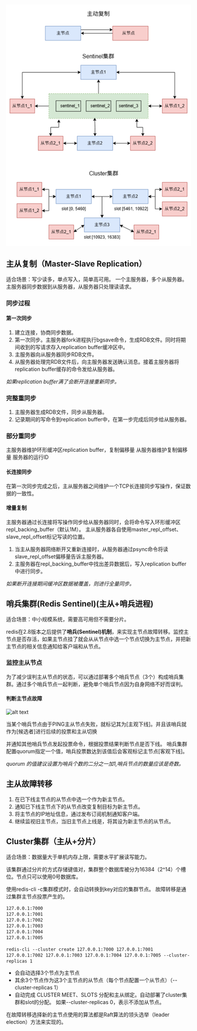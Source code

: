 ![alt text](https://github.com/BigbangBang/learningNotes/blob/main/picture/redis/redis%E9%9B%86%E7%BE%A4.png)

## 主从复制（Master-Slave Replication）
适合场景：写少读多，单点写入，简单高可用。
一个主服务器，多个从服务器。主服务器同步数据到从服务器，从服务器只处理读请求。

### 同步过程
#### 第一次同步
1. 建立连接，协商同步数据。
2. 第一次同步。主服务器fork进程执行bgsave命令，生成RDB文件。同时将期间收到的写请求存入replication buffer缓冲区中。
3. 主服务器向从服务器同步RDB文件。
4. 从服务器处理完RDB文件后，向主服务器发送确认消息。接着主服务器将replication buffer缓存的命令发给从服务器。

_如果replication buffer满了会断开连接重新同步。_

### 完整重同步
1. 主服务器生成RDB文件，同步从服务器。
2. 记录期间的写命令到replication buffer中，在第一步完成后同步给从服务器。

### 部分重同步
主服务器维护环形缓冲区replication buffer，复制偏移量
从服务器维护复制偏移量
服务器的运行ID

#### 长连接同步
在第一次同步完成之后，主从服务器之间维护一个TCP长连接同步写操作，保证数据的一致性。

#### 增量复制
主服务器通过长连接将写操作同步给从服务器同时，会将命令写入环形缓冲区repl_backing_buffer（默认1M）。
主从服务器各自使用master_repl_offset、slave_repl_offset标记写读的位置。

1. 当主从服务器网络断开又重新连接时，从服务器通过psync命令将读slave_repl_offset偏移量告诉主服务器。
2. 主服务器在repl_backing_buffer中找出差异数据后，写入replication buffer中进行同步。

_如果断开连接期间缓冲区数据被覆盖，则进行全量同步。_


## 哨兵集群(Redis Sentinel)(主从+哨兵进程)
适合场景：中小规模系统，需要高可用但不需要分片。

redis在2.8版本之后提供了**哨兵(Sentinel)机制**，来实现主节点故障转移。监控主节点是否存活，如果主节点挂了就会从从节点中选一个节点切换为主节点，并把新主节点的相关信息通知给客户端和从节点。

### 监控主从节点
为了减少误判主从节点的状态，可以通过部署多个哨兵节点（3个）构成哨兵集群。通过多个哨兵节点一起判断，避免单个哨兵节点因为自身网络不好而误判。

#### 判断主节点故障
![alt text](https://github.dev/BigbangBang/learningNotes/blob/6f9e594b120348e48a16bef3247eadf9b3691dc3/picture/redis/sentinel_view.png)

当某个哨兵节点由于PING主从节点失败，就标记其为[主观下线]。并且该哨兵就作为[候选者]进行后续的投票和主从切换

并通知其他哨兵节点发起投票命令，根据投票结果判断节点是否下线。
哨兵集群配置quorum指定一个值，哨兵投票数达到该值后会客观标记主节点[客观下线]。

_quorum 的值建议设置为哨兵个数的二分之一加1,哨兵节点的数量应该是奇数。_

## 主从故障转移
1. 在已下线主节点的从节点中选一个作为新主节点。
2. 通知已下线主节点下的从节点改变复制目标为新主节点。
3. 将主节点的IP地址信息，通过发布订阅机制通知客户端。
4. 继续监视旧主节点，当旧主节点上线是，将其设为新主节点的从节点。

## Cluster集群（主从+分片）
适合场景：数据量大于单机内存上限，需要水平扩展读写能力。

该集群通过分片的方式存储键值对，集群整个数据库被分为16384（2^14）个槽位。节点只可以使用0号数据库。

使用redis-cli -c集群模式时，会自动转换到key对应的集群节点。
故障转移是通过集群主节点投票产生的。
```
127.0.0.1:7000  
127.0.0.1:7001  
127.0.0.1:7002  
127.0.0.1:7003  
127.0.0.1:7004  
127.0.0.1:7005

redis-cli --cluster create 127.0.0.1:7000 127.0.0.1:7001 127.0.0.1:7002 127.0.0.1:7003 127.0.0.1:7004 127.0.0.1:7005 --cluster-replicas 1
```
* 会自动选择3个节点为主节点
* 其余3个节点作为这3个主节点的从节点（每个节点配置一个从节点）（--cluster-replicas 1）
* 自动完成 CLUSTER MEET、SLOTS 分配和主从绑定。自动部署了cluster集群和slot的分配。
如果--cluster-replicas 0，表示不添加从节点。

在故障转移选择新的主节点使用的算法都是Raft算法的领头选举（leader election）方法来实现的。




